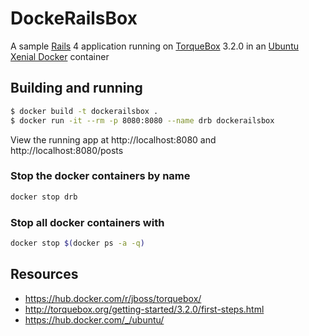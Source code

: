 # DockeRailsBox

A sample [Rails](http://rubyonrails.org/) 4 application running on [TorqueBox](http://torquebox.org) 3.2.0 in an [Ubuntu Xenial Docker](https://hub.docker.com/_/ubuntu/) container

## Building and running

```sh
$ docker build -t dockerailsbox .
$ docker run -it --rm -p 8080:8080 --name drb dockerailsbox
```

View the running app at http://localhost:8080 and http://localhost:8080/posts

### Stop the docker containers by name

```sh
docker stop drb
```

### Stop all docker containers with

```sh
docker stop $(docker ps -a -q)
```

## Resources

- https://hub.docker.com/r/jboss/torquebox/
- http://torquebox.org/getting-started/3.2.0/first-steps.html
- https://hub.docker.com/_/ubuntu/
